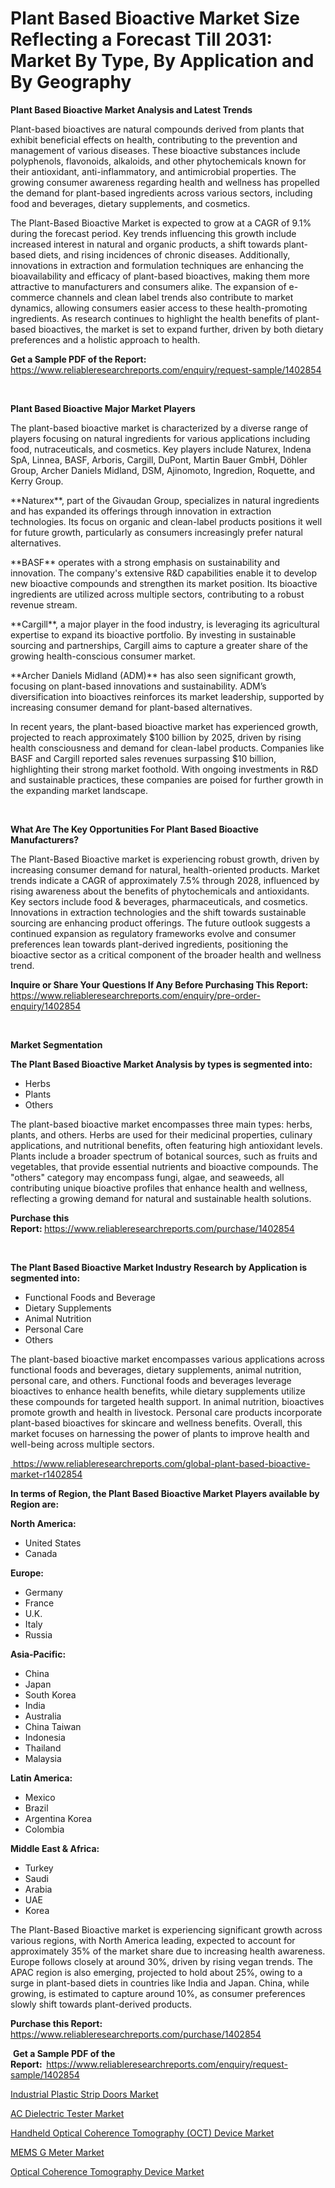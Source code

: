 <p><h1>Plant Based Bioactive Market Size Reflecting a Forecast Till 2031: Market By Type, By Application and By Geography</h1></p><p><strong>Plant Based Bioactive Market Analysis and Latest Trends</strong></p>
<p><p>Plant-based bioactives are natural compounds derived from plants that exhibit beneficial effects on health, contributing to the prevention and management of various diseases. These bioactive substances include polyphenols, flavonoids, alkaloids, and other phytochemicals known for their antioxidant, anti-inflammatory, and antimicrobial properties. The growing consumer awareness regarding health and wellness has propelled the demand for plant-based ingredients across various sectors, including food and beverages, dietary supplements, and cosmetics.</p><p>The Plant-Based Bioactive Market is expected to grow at a CAGR of 9.1% during the forecast period. Key trends influencing this growth include increased interest in natural and organic products, a shift towards plant-based diets, and rising incidences of chronic diseases. Additionally, innovations in extraction and formulation techniques are enhancing the bioavailability and efficacy of plant-based bioactives, making them more attractive to manufacturers and consumers alike. The expansion of e-commerce channels and clean label trends also contribute to market dynamics, allowing consumers easier access to these health-promoting ingredients. As research continues to highlight the health benefits of plant-based bioactives, the market is set to expand further, driven by both dietary preferences and a holistic approach to health.</p></p>
<p><strong>Get a Sample PDF of the Report:&nbsp;</strong> <a href="https://www.reliableresearchreports.com/enquiry/request-sample/1402854?utm_campaign=9&utm_medium=2&utm_source=Github&utm_content=ia&utm_term=23102024&utm_id=plant-based-bioactive">https://www.reliableresearchreports.com/enquiry/request-sample/1402854</a></p>
<p>&nbsp;</p>
<p><strong>Plant Based Bioactive Major Market Players</strong></p>
<p><p>The plant-based bioactive market is characterized by a diverse range of players focusing on natural ingredients for various applications including food, nutraceuticals, and cosmetics. Key players include Naturex, Indena SpA, Linnea, BASF, Arboris, Cargill, DuPont, Martin Bauer GmbH, Döhler Group, Archer Daniels Midland, DSM, Ajinomoto, Ingredion, Roquette, and Kerry Group.</p><p>**Naturex**, part of the Givaudan Group, specializes in natural ingredients and has expanded its offerings through innovation in extraction technologies. Its focus on organic and clean-label products positions it well for future growth, particularly as consumers increasingly prefer natural alternatives.</p><p>**BASF** operates with a strong emphasis on sustainability and innovation. The company's extensive R&D capabilities enable it to develop new bioactive compounds and strengthen its market position. Its bioactive ingredients are utilized across multiple sectors, contributing to a robust revenue stream.</p><p>**Cargill**, a major player in the food industry, is leveraging its agricultural expertise to expand its bioactive portfolio. By investing in sustainable sourcing and partnerships, Cargill aims to capture a greater share of the growing health-conscious consumer market.</p><p>**Archer Daniels Midland (ADM)** has also seen significant growth, focusing on plant-based innovations and sustainability. ADM’s diversification into bioactives reinforces its market leadership, supported by increasing consumer demand for plant-based alternatives.</p><p>In recent years, the plant-based bioactive market has experienced growth, projected to reach approximately $100 billion by 2025, driven by rising health consciousness and demand for clean-label products. Companies like BASF and Cargill reported sales revenues surpassing $10 billion, highlighting their strong market foothold. With ongoing investments in R&D and sustainable practices, these companies are poised for further growth in the expanding market landscape.</p></p>
<p>&nbsp;</p>
<p><strong>What Are The Key Opportunities For Plant Based Bioactive Manufacturers?</strong></p>
<p><p>The Plant-Based Bioactive market is experiencing robust growth, driven by increasing consumer demand for natural, health-oriented products. Market trends indicate a CAGR of approximately 7.5% through 2028, influenced by rising awareness about the benefits of phytochemicals and antioxidants. Key sectors include food & beverages, pharmaceuticals, and cosmetics. Innovations in extraction technologies and the shift towards sustainable sourcing are enhancing product offerings. The future outlook suggests a continued expansion as regulatory frameworks evolve and consumer preferences lean towards plant-derived ingredients, positioning the bioactive sector as a critical component of the broader health and wellness trend.</p></p>
<p><strong>Inquire or Share Your Questions If Any Before Purchasing This Report:</strong> <a href="https://www.reliableresearchreports.com/enquiry/pre-order-enquiry/1402854?utm_campaign=9&utm_medium=2&utm_source=Github&utm_content=ia&utm_term=23102024&utm_id=plant-based-bioactive">https://www.reliableresearchreports.com/enquiry/pre-order-enquiry/1402854</a></p>
<p>&nbsp;</p>
<p><strong>Market Segmentation</strong></p>
<p><strong>The Plant Based Bioactive Market Analysis by types is segmented into:</strong></p>
<p><ul><li>Herbs</li><li>Plants</li><li>Others</li></ul></p>
<p><p>The plant-based bioactive market encompasses three main types: herbs, plants, and others. Herbs are used for their medicinal properties, culinary applications, and nutritional benefits, often featuring high antioxidant levels. Plants include a broader spectrum of botanical sources, such as fruits and vegetables, that provide essential nutrients and bioactive compounds. The "others" category may encompass fungi, algae, and seaweeds, all contributing unique bioactive profiles that enhance health and wellness, reflecting a growing demand for natural and sustainable health solutions.</p></p>
<p><strong>Purchase this Report:&nbsp;</strong><a href="https://www.reliableresearchreports.com/purchase/1402854?utm_campaign=9&utm_medium=2&utm_source=Github&utm_content=ia&utm_term=23102024&utm_id=plant-based-bioactive">https://www.reliableresearchreports.com/purchase/1402854</a></p>
<p>&nbsp;</p>
<p><strong>The Plant Based Bioactive Market Industry Research by Application is segmented into:</strong></p>
<p><ul><li>Functional Foods and Beverage</li><li>Dietary Supplements</li><li>Animal Nutrition</li><li>Personal Care</li><li>Others</li></ul></p>
<p><p>The plant-based bioactive market encompasses various applications across functional foods and beverages, dietary supplements, animal nutrition, personal care, and others. Functional foods and beverages leverage bioactives to enhance health benefits, while dietary supplements utilize these compounds for targeted health support. In animal nutrition, bioactives promote growth and health in livestock. Personal care products incorporate plant-based bioactives for skincare and wellness benefits. Overall, this market focuses on harnessing the power of plants to improve health and well-being across multiple sectors.</p></p>
<p><a href="https://www.reliableresearchreports.com/global-plant-based-bioactive-market-r1402854?utm_campaign=9&utm_medium=2&utm_source=Github&utm_content=ia&utm_term=23102024&utm_id=plant-based-bioactive">&nbsp;https://www.reliableresearchreports.com/global-plant-based-bioactive-market-r1402854</a></p>
<p><strong>In terms of Region, the Plant Based Bioactive Market Players available by Region are:</strong></p>
<p>
    <p> <strong> North America: </strong>
        <ul>
            <li>United States</li>
            <li>Canada</li>
        </ul>
        </p> 
    <p> <strong> Europe: </strong>
        <ul>
            <li>Germany</li>
            <li>France</li>
            <li>U.K.</li>
            <li>Italy</li>
            <li>Russia</li>
        </ul>
        </p> 
    <p> <strong> Asia-Pacific: </strong>
        <ul>
            <li>China</li>
            <li>Japan</li>
            <li>South Korea</li>
            <li>India</li>
            <li>Australia</li>
            <li>China Taiwan</li>
            <li>Indonesia</li>
            <li>Thailand</li>
            <li>Malaysia</li>
        </ul>
        </p> 
    <p> <strong> Latin America: </strong>
        <ul>
            <li>Mexico</li>
            <li>Brazil</li>
            <li>Argentina Korea</li>
            <li>Colombia</li>
        </ul>
        </p> 
    <p> <strong> Middle East & Africa: </strong>
        <ul>
            <li>Turkey</li>
            <li>Saudi</li>
            <li>Arabia</li>
            <li>UAE</li>
            <li>Korea</li>
        </ul>
    </p>
    </p>
<p><p>The Plant-Based Bioactive market is experiencing significant growth across various regions, with North America leading, expected to account for approximately 35% of the market share due to increasing health awareness. Europe follows closely at around 30%, driven by rising vegan trends. The APAC region is also emerging, projected to hold about 25%, owing to a surge in plant-based diets in countries like India and Japan. China, while growing, is estimated to capture around 10%, as consumer preferences slowly shift towards plant-derived products.</p></p>
<p><strong>Purchase this Report: </strong><a href="https://www.reliableresearchreports.com/purchase/1402854?utm_campaign=9&utm_medium=2&utm_source=Github&utm_content=ia&utm_term=23102024&utm_id=plant-based-bioactive">https://www.reliableresearchreports.com/purchase/1402854</a></p>
<p>&nbsp;<strong>Get a Sample PDF of the Report:&nbsp;&nbsp;</strong><a href="https://www.reliableresearchreports.com/enquiry/request-sample/1402854?utm_campaign=9&utm_medium=2&utm_source=Github&utm_content=ia&utm_term=23102024&utm_id=plant-based-bioactive">https://www.reliableresearchreports.com/enquiry/request-sample/1402854</a></p>
<p><strong></strong></p>
<p><p><a href="https://www.linkedin.com/pulse/in-depth-industrial-plastic-strip-doors-market-review-size-hvzff?utm_campaign=9&utm_medium=2&utm_source=Github&utm_content=ia&utm_term=23102024&utm_id=plant-based-bioactive">Industrial Plastic Strip Doors Market</a></p><p><a href="https://issuu.com/reportprime-2/docs/ac-dielectric-tester-market-size-20_b3053abf7f3535?utm_campaign=9&utm_medium=2&utm_source=Github&utm_content=ia&utm_term=23102024&utm_id=plant-based-bioactive">AC Dielectric Tester Market</a></p><p><a href="https://github.com/WashimHussain441/Market-Research-Report-List-1/blob/main/handheld-optical-coherence-tomography-oct-device-market.md?utm_campaign=9&utm_medium=2&utm_source=Github&utm_content=ia&utm_term=23102024&utm_id=plant-based-bioactive">Handheld Optical Coherence Tomography (OCT) Device Market</a></p><p><a href="https://www.linkedin.com/pulse/future-trends-global-mems-g-meter-market-insights-analysis-w4a3f?utm_campaign=9&utm_medium=2&utm_source=Github&utm_content=ia&utm_term=23102024&utm_id=plant-based-bioactive">MEMS G Meter Market</a></p><p><a href="https://github.com/Annahawkins697/Market-Research-Report-List-1/blob/main/optical-coherence-tomography-device-market.md?utm_campaign=9&utm_medium=2&utm_source=Github&utm_content=ia&utm_term=23102024&utm_id=plant-based-bioactive">Optical Coherence Tomography Device Market</a></p></p>